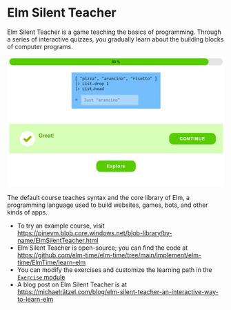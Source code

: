# Elm Silent Teacher

Elm Silent Teacher is a game teaching the basics of programming. Through a series of interactive quizzes, you gradually learn about the building blocks of computer programs.

![Screenshot of Elm Silent Teacher](./image/2023-04-05-elm-silent-teacher-challenge-complete.png)

The default course teaches syntax and the core library of Elm, a programming language used to build websites, games, bots, and other kinds of apps.

+ To try an example course, visit <https://pinevm.blob.core.windows.net/blob-library/by-name/ElmSilentTeacher.html>
+ Elm Silent Teacher is open-source; you can find the code at <https://github.com/elm-time/elm-time/tree/main/implement/elm-time/ElmTime/learn-elm>
+ You can modify the exercises and customize the learning path in the [`Exercise` module](https://github.com/elm-time/elm-time/blob/main/implement/elm-time/ElmTime/learn-elm/src/Frontend/ElmSilentTeacher/Exercise.elm)
+ A blog post on Elm Silent Teacher is at <https://michaelrätzel.com/blog/elm-silent-teacher-an-interactive-way-to-learn-elm>

